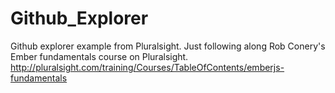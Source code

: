 Github_Explorer
===============

Github explorer example from Pluralsight. Just following along Rob Conery's Ember fundamentals course on Pluralsight.
http://pluralsight.com/training/Courses/TableOfContents/emberjs-fundamentals